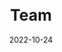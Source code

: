 ---
title: Team
date: 2022-10-24

type: landing

sections:
  - block: people
    content:
      title: Team
      # Choose which groups/teams of users to display.
      #   Edit `user_groups` in each user's profile to add them to one or more of these groups.
      user_groups:
          - Principal Investigator
          - Senior Researchers
          - Postgraduate Students
         # - PhD Students
          - Visiting Researchers
         # - Researchers 
         # - Students
         # - Administration
         # - Visitors
         # - Alumni
      sort_by: Params.last_name
      sort_ascending: true
    design:
      show_interests: false
      show_role: true
      show_social: true
---